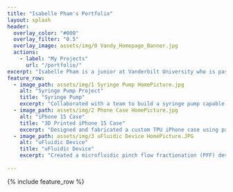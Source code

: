 ```yaml
---
title: "Isabelle Pham's Portfolio"
layout: splash
header:
  overlay_color: "#000"
  overlay_filter: "0.5"
  overlay_image: assets/img/0 Vandy_Homepage_Banner.jpg
  actions:
    - label: "My Projects"
      url: "/portfolio/"
excerpt: "Isabelle Pham is a junior at Vanderbilt University who is passionate about the intersection of design and technology. Her interests span software engineering, 3D printing, and human-centered development. Isabelle is excited about continually learning and using her skills to design thoughtful solutions that drive meaningful change."
feature_row:
  - image_path: assets/img/1 Syringe Pump HomePicture.jpg
    alt: "Syringe Pump Project"
    title: "Syringe Pump"
    excerpt: "Collaborated with a team to build a syringe pump capable of delivering precise, programmable flow rates by combining skills in CAD, 3D printing, wiring and coding."
  - image_path: assets/img/2 Phone Case HomePicture.jpg
    alt: "iPhone 15 Case"
    title: "3D Printed iPhone 15 Case"
    excerpt: "Designed and fabricated a custom TPU iPhone case using parametric modeling and FFF printing."
  - image_path: assets/img/3 uFluidic Device HomePicture.JPG
    alt: "uFluidic Device"
    title: "uFluidic Device"
    excerpt: "Created a microfluidic pinch flow fractionation (PFF) device, through VPP (resin) printing, that separates particles by size using controlled laminar flow."
    
---
```


{% include feature_row %}

